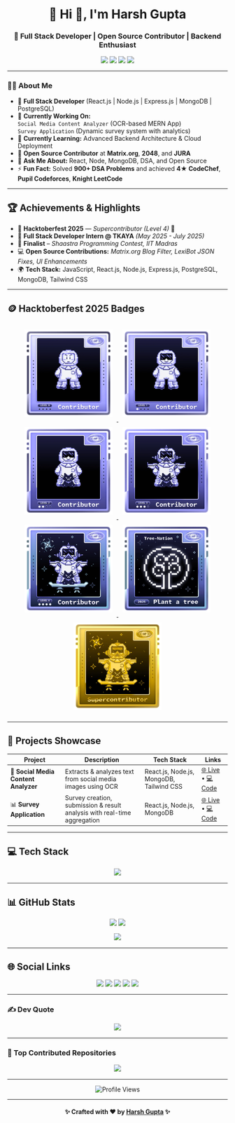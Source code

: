 <h1 align="center">💫 Hi 👋, I'm Harsh Gupta</h1>
<h3 align="center">🚀 Full Stack Developer | Open Source Contributor | Backend Enthusiast</h3>

<p align="center">
  <a href="mailto:hg9336099029@gmail.com"><img src="https://img.shields.io/badge/Email-hg9336099029%40gmail.com-red?logo=gmail&logoColor=white" /></a>
  <a href="https://www.linkedin.com/in/harsh-gupta-0886b1250/"><img src="https://img.shields.io/badge/LinkedIn-Harsh%20Gupta-blue?logo=linkedin&logoColor=white" /></a>
  <a href="https://github.com/hg9336099029"><img src="https://img.shields.io/badge/GitHub-hg9336099029-black?logo=github" /></a>
  <a href="https://portfolio-hg9336099029s-projects.vercel.app/"><img src="https://img.shields.io/badge/Portfolio-Live-green?logo=firefox" /></a>
</p>

---

### 👨‍💻 About Me
- 🎯 **Full Stack Developer** (React.js | Node.js | Express.js | MongoDB | PostgreSQL)
- 🔭 **Currently Working On:**  
  `Social Media Content Analyzer` (OCR-based MERN App)  
  `Survey Application` (Dynamic survey system with analytics)
- 🌱 **Currently Learning:** Advanced Backend Architecture & Cloud Deployment
- 👯 **Open Source Contributor** at **Matrix.org**, **2048**, and **JURA**
- 💬 **Ask Me About:** React, Node, MongoDB, DSA, and Open Source
- ⚡ **Fun Fact:** Solved **900+ DSA Problems** and achieved **4★ CodeChef**, **Pupil Codeforces**, **Knight LeetCode**

---

## 🏆 Achievements & Highlights
- 🧩 **Hacktoberfest 2025** — *Supercontributor (Level 4)* 🌱  
- 💼 **Full Stack Developer Intern @ TKAYA** *(May 2025 - July 2025)*  
- 🥇 **Finalist** – *Shaastra Programming Contest, IIT Madras*  
- 💻 **Open Source Contributions:** *Matrix.org Blog Filter, LexiBot JSON Fixes, UI Enhancements*  
- 🌍 **Tech Stack:** JavaScript, React.js, Node.js, Express.js, PostgreSQL, MongoDB, Tailwind CSS

---

## 🪙 Hacktoberfest 2025 Badges
<p align="center">
  <a href="https://www.holopin.io/@hg9336099029" target="_blank">
    <img src="lvl0-human.webp" alt="Hacktoberfest 2025: Level 3" width="200" style="margin:10px;"/>
    <img src="lvl1-human.webp" alt="Hacktoberfest 2025: Level 3" width="200" style="margin:10px;"/>
    <img src="lvl2-human.webp" alt="Hacktoberfest 2025: Level 4" width="200" style="margin:10px;"/>
    <img src="lvl3-human.webp" alt="Hacktoberfest 2025: Level 3" width="200" style="margin:10px;"/>
    <img src="lvl4-human.webp" alt="Hacktoberfest 2025: Level 4" width="200" style="margin:10px;"/>
    <img src="eyJidWNrZXQiOiJob2xvcGluLWFzc2V0cyIsImtleSI6ImFzc2V0cy9jbWY2NmlrajQwMDAwaWUwNG8xaGRsZGF1IiwiZWRpdHMiOnsicm90YXRlIjpudWxsfX0=.webp" alt="Hacktoberfest 2025: Tree Planted" width="200" style="margin:10px;"/>
    <img src="lvl5-human.webp" alt="Hacktoberfest 2025: Supercontributor" width="200" style="margin:10px;"/>
  </a>
</p>

---

## 🧠 Projects Showcase
| Project | Description | Tech Stack | Links |
|----------|--------------|-------------|--------|
| 🧾 **Social Media Content Analyzer** | Extracts & analyzes text from social media images using OCR | React.js, Node.js, MongoDB, Tailwind CSS | [🌐 Live](https://social-media-content-analyzer-one.vercel.app/) • [💻 Code](https://github.com/hg9336099029/social_media_content.analyzer) |
| 📊 **Survey Application** | Survey creation, submission & result analysis with real-time aggregation | React.js, Node.js, MongoDB | [🌐 Live](https://survey-application-eight.vercel.app/) • [💻 Code](https://github.com/hg9336099029/Survey.application) |

---

## 💻 Tech Stack
<p align="center">
  <img src="https://skillicons.dev/icons?i=cpp,js,react,nodejs,express,mongodb,postgresql,tailwind,git,github,linux,vscode&theme=dark" />
</p>

---

## 📊 GitHub Stats
<p align="center">
  <img src="https://github-readme-stats.vercel.app/api?username=hg9336099029&theme=dark&hide_border=false&include_all_commits=true&count_private=true" height="165"/>
  <img src="https://github-readme-stats.vercel.app/api/top-langs/?username=hg9336099029&theme=dark&hide_border=false&layout=compact" height="165"/>
</p>

<p align="center">
  <img src="https://github-readme-streak-stats.herokuapp.com/?user=hg9336099029&theme=dark&hide_border=false" />
</p>

---

## 🌐 Social Links
<p align="center">
  <a href="https://www.linkedin.com/in/harsh-gupta-0886b1250/"><img src="https://img.shields.io/badge/LinkedIn-%230077B5.svg?logo=linkedin&logoColor=white" /></a>
  <a href="https://codeforces.com/profile/Harsh_2O26"><img src="https://img.shields.io/badge/Codeforces-%231F8ACB.svg?logo=codeforces&logoColor=white" /></a>
  <a href="https://www.codechef.com/users/hg9336099029"><img src="https://img.shields.io/badge/CodeChef-%235B4638.svg?logo=codechef&logoColor=white" /></a>
  <a href="https://leetcode.com/u/2200520100123/"><img src="https://img.shields.io/badge/LeetCode-FFA116?logo=leetcode&logoColor=black" /></a>
  <a href="https://atcoder.jp/users/harshgupta_2022"><img src="https://img.shields.io/badge/AtCoder-006400?logo=codeforces&logoColor=white" /></a>
</p>

---

### ✍️ Dev Quote
<p align="center">
  <img src="https://quotes-github-readme.vercel.app/api?type=horizontal&theme=radical" />
</p>

---

### 🧩 Top Contributed Repositories
<p align="center">
  <img src="https://github-contributor-stats.vercel.app/api?username=hg9336099029&limit=5&theme=dark&combine_all_yearly_contributions=true" />
</p>

---

<p align="center">
  <img src="https://komarev.com/ghpvc/?username=hg9336099029&label=Profile%20Views&color=0e75b6&style=flat" alt="Profile Views" />
</p>

---

<h4 align="center">✨ Crafted with ❤️ by <a href="https://portfolio-hg9336099029s-projects.vercel.app/">Harsh Gupta</a> ✨</h4>

